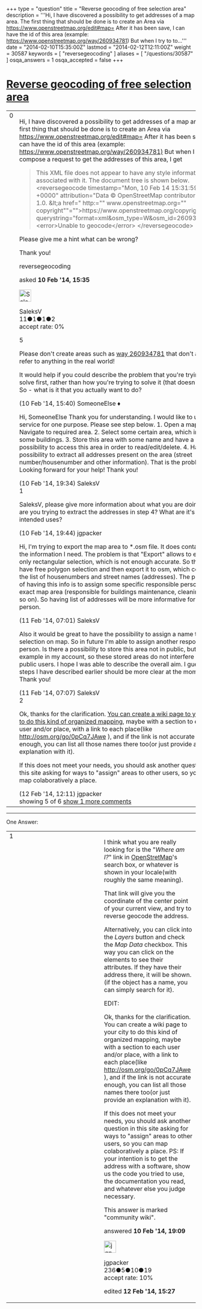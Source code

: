 +++
type = "question"
title = "Reverse geocoding of free selection area"
description = '''Hi,  I have discovered a possibility to get addresses of a map area.  The first thing that should be done is to create an Area via https://www.openstreetmap.org/edit#map=  After it has been save, I can have the id of this area (example: https://www.openstreetmap.org/way/260934781) But when I try to to...'''
date = "2014-02-10T15:35:00Z"
lastmod = "2014-02-12T12:11:00Z"
weight = 30587
keywords = [ "reversegeocoding" ]
aliases = [ "/questions/30587" ]
osqa_answers = 1
osqa_accepted = false
+++

<div class="headNormal">

# [Reverse geocoding of free selection area](/questions/30587/reverse-geocoding-of-free-selection-area)

</div>

<div id="main-body">

<div id="askform">

<table id="question-table" style="width:100%;">
<colgroup>
<col style="width: 50%" />
<col style="width: 50%" />
</colgroup>
<tbody>
<tr>
<td style="width: 30px; vertical-align: top"><div class="vote-buttons">
<span id="post-30587-upvote" class="ajax-command post-vote up" rel="nofollow" title="I like this post (click again to cancel)"> </span>
<div id="post-30587-score" class="post-score" title="current number of votes">
0
</div>
<span id="post-30587-downvote" class="ajax-command post-vote down" rel="nofollow" title="I dont like this post (click again to cancel)"> </span> <span id="favorite-mark" class="ajax-command favorite-mark" rel="nofollow" title="mark/unmark this question as favorite (click again to cancel)"> </span>
<div id="favorite-count" class="favorite-count">
&#10;</div>
</div></td>
<td><div id="item-right">
<div class="question-body">
<p>Hi, I have discovered a possibility to get addresses of a map area. The first thing that should be done is to create an Area via <a href="https://www.openstreetmap.org/edit#map=">https://www.openstreetmap.org/edit#map=</a> After it has been save, I can have the id of this area (example: <a href="https://www.openstreetmap.org/way/260934781)">https://www.openstreetmap.org/way/260934781)</a> But when I try to to compose a request to get the addresses of this area, I get</p>
<blockquote>
<p>This XML file does not appear to have any style information associated with it. The document tree is shown below. &lt;reversegeocode timestamp="Mon, 10 Feb 14 15:31:59 +0000" attribution="Data © OpenStreetMap contributors, ODbL 1.0. &amp;lt;a href=" http:="" www.openstreetmap.org="" copyright""=""&gt;https://www.openstreetmap.org/copyright" querystring="format=xml&amp;osm_type=W&amp;osm_id=260934781"&gt; &lt;error&gt;Unable to geocode&lt;/error&gt; &lt;/reversegeocode&gt;</p>
</blockquote>
<p>Please give me a hint what can be wrong?</p>
<p>Thank you!</p>
</div>
<div id="question-tags" class="tags-container tags">
<span class="post-tag tag-link-reversegeocoding" rel="tag" title="see questions tagged &#39;reversegeocoding&#39;">reversegeocoding</span>
</div>
<div id="question-controls" class="post-controls">
&#10;</div>
<div class="post-update-info-container">
<div class="post-update-info post-update-info-user">
<p>asked <strong>10 Feb '14, 15:35</strong></p>
<img src="https://secure.gravatar.com/avatar/22e328d0339246bdc6e0fbdcfa80141c?s=32&amp;d=identicon&amp;r=g" class="gravatar" width="32" height="32" alt="SaleksV&#39;s gravatar image" />
<p><span>SaleksV</span><br />
<span class="score" title="11 reputation points">11</span><span title="1 badges"><span class="badge1">●</span><span class="badgecount">1</span></span><span title="1 badges"><span class="silver">●</span><span class="badgecount">1</span></span><span title="2 badges"><span class="bronze">●</span><span class="badgecount">2</span></span><br />
<span class="accept_rate" title="Rate of the user&#39;s accepted answers">accept rate:</span> <span title="SaleksV has no accepted answers">0%</span></p>
</div>
</div>
<div id="comments-container-30587" class="comments-container">
<span id="30589"></span>
<div id="comment-30589" class="comment">
<div id="post-30589-score" class="comment-score">
5
</div>
<div class="comment-text">
<p>Please don't create areas such as <a href="https://www.openstreetmap.org/way/260934781">way 260934781</a> that don't actually refer to anything in the real world!</p>
<p>It would help if you could describe the problem that you're trying to solve first, rather than how you're trying to solve it (that doesn't work). So - what is it that you actually want to do?</p>
</div>
<div id="comment-30589-info" class="comment-info">
<span class="comment-age">(10 Feb '14, 15:40)</span> <span class="comment-user userinfo">SomeoneElse ♦</span>
</div>
</div>
<span id="30596"></span>
<div id="comment-30596" class="comment">
<div id="post-30596-score" class="comment-score">
&#10;</div>
<div class="comment-text">
<p>Hi, SomeoneElse Thank you for understanding. I would like to use your service for one purpose. Please see step below. 1. Open a map. Navigate to required area. 2. Select some certain area, which includes some buildings. 3. Store this area with some name and have a possibility to access this area in order to read/edit/delete. 4. Have a possibility to extract all addresses present on the area (street number/housenumber and other information). That is the problem. Looking forward for your help! Thank you!</p>
</div>
<div id="comment-30596-info" class="comment-info">
<span class="comment-age">(10 Feb '14, 19:34)</span> <span class="comment-user userinfo">SaleksV</span>
</div>
</div>
<span id="30597"></span>
<div id="comment-30597" class="comment">
<div id="post-30597-score" class="comment-score">
1
</div>
<div class="comment-text">
<p>SaleksV, please give more information about what you are doing. How are you trying to extract the addresses in step 4? What are it's intended uses?</p>
</div>
<div id="comment-30597-info" class="comment-info">
<span class="comment-age">(10 Feb '14, 19:44)</span> <span class="comment-user userinfo">jgpacker</span>
</div>
</div>
<span id="30614"></span>
<div id="comment-30614" class="comment">
<div id="post-30614-score" class="comment-score">
&#10;</div>
<div class="comment-text">
<p>Hi, I'm trying to export the map area to *.osm file. It does contain all the information I need. The problem is that "Export" allows to export only rectangular selection, which is not enough accurate. So the aim is have free polygon selection and then export it to osm, which contains the list of housenumbers and street names (addresses). The purpose of having this info is to assign some specific responsible person for exact map area (responsible for buildings maintenance, cleaning and so on). So having list of addresses will be more informative for this person.</p>
</div>
<div id="comment-30614-info" class="comment-info">
<span class="comment-age">(11 Feb '14, 07:01)</span> <span class="comment-user userinfo">SaleksV</span>
</div>
</div>
<span id="30615"></span>
<div id="comment-30615" class="comment not_top_scorer">
<div id="post-30615-score" class="comment-score">
&#10;</div>
<div class="comment-text">
<p>Also it would be great to have the possibility to assign a name to free selection on map. So in future I'm able to assign another responsible person. Is there a possibility to store this area not in public, but for example in my account, so these stored areas do not interfere other public users. I hope I was able to describe the overall aim. I guess the steps I have described earlier should be more clear at the moment. Thank you!</p>
</div>
<div id="comment-30615-info" class="comment-info">
<span class="comment-age">(11 Feb '14, 07:07)</span> <span class="comment-user userinfo">SaleksV</span>
</div>
</div>
<span id="30681"></span>
<div id="comment-30681" class="comment">
<div id="post-30681-score" class="comment-score">
2
</div>
<div class="comment-text">
<p>Ok, thanks for the clarification. <a href="https://wiki.openstreetmap.org/wiki/Creating_city_pages">You can create a wiki page to your city to do this kind of organized mapping</a>, maybe with a section to each user and/or place, with a link to each place(like <a href="http://osm.org/go/0pCq7JAwe">http://osm.org/go/0pCq7JAwe</a> ), and if the link is not accurate enough, you can list all those names there too(or just provide an explanation with it).</p>
<p>If this does not meet your needs, you should ask another question in this site asking for ways to "assign" areas to other users, so you can map colaboratively a place.</p>
</div>
<div id="comment-30681-info" class="comment-info">
<span class="comment-age">(12 Feb '14, 12:11)</span> <span class="comment-user userinfo">jgpacker</span>
</div>
</div>
</div>
<div id="comment-tools-30587" class="comment-tools">
<span class="comments-showing"> showing 5 of 6 </span> <a href="#" class="show-all-comments-link">show 1 more comments</a>
</div>
<div class="clear">
&#10;</div>
<div id="comment-30587-form-container" class="comment-form-container">
&#10;</div>
<div class="clear">
&#10;</div>
</div></td>
</tr>
</tbody>
</table>

------------------------------------------------------------------------

<div class="tabBar">

<span id="sort-top"></span>

<div class="headQuestions">

One Answer:

</div>

</div>

<span id="30595"></span>

<div id="answer-container-30595" class="answer">

<table style="width:100%;">
<colgroup>
<col style="width: 50%" />
<col style="width: 50%" />
</colgroup>
<tbody>
<tr>
<td style="width: 30px; vertical-align: top"><div class="vote-buttons">
<span id="post-30595-upvote" class="ajax-command post-vote up" rel="nofollow" title="I like this post (click again to cancel)"> </span>
<div id="post-30595-score" class="post-score" title="current number of votes">
1
</div>
<span id="post-30595-downvote" class="ajax-command post-vote down" rel="nofollow" title="I dont like this post (click again to cancel)"> </span>
</div></td>
<td><div class="item-right">
<div class="answer-body">
<p>I think what you are really looking for is the "<em>Where am I?</em>" link in <a href="https://www.openstreetmap.org/?locale=en">OpenStretMap</a>'s search box, or whatever is shown in your locale(with roughly the same meaning).</p>
<p>That link will give you the coordinate of the center point of your current view, and try to reverse geocode the address.</p>
<p>Alternatively, you can click into the <em>Layers</em> button and check the <em>Map Data</em> checkbox. This way you can click on the elements to see their attributes. If they have their address there, it will be shown. (if the object has a name, you can simply search for it).</p>
<p>EDIT:</p>
<p>Ok, thanks for the clarification. You can create a wiki page to your city to do this kind of organized mapping, maybe with a section to each user and/or place, with a link to each place(like <a href="http://osm.org/go/0pCq7JAwe">http://osm.org/go/0pCq7JAwe</a> ), and if the link is not accurate enough, you can list all those names there too(or just provide an explanation with it).</p>
<p>If this does not meet your needs, you should ask another question in this site asking for ways to "assign" areas to other users, so you can map colaboratively a place. PS: If your intention is to get the address with a software, show us the code you tried to use, the documentation you read, and whatever else you judge necessary.</p>
</div>
<div class="answer-controls post-controls">
<div class="community-wiki">
This answer is marked "community wiki".
</div>
</div>
<div class="post-update-info-container">
<div class="post-update-info post-update-info-user">
<p>answered <strong>10 Feb '14, 19:09</strong></p>
<img src="https://secure.gravatar.com/avatar/704f28429974bab1704a7535eb8a5734?s=32&amp;d=identicon&amp;r=g" class="gravatar" width="32" height="32" alt="jgpacker&#39;s gravatar image" />
<p><span>jgpacker</span><br />
<span class="score" title="236 reputation points">236</span><span title="5 badges"><span class="badge1">●</span><span class="badgecount">5</span></span><span title="10 badges"><span class="silver">●</span><span class="badgecount">10</span></span><span title="19 badges"><span class="bronze">●</span><span class="badgecount">19</span></span><br />
<span class="accept_rate" title="Rate of the user&#39;s accepted answers">accept rate:</span> <span title="jgpacker has one accepted answer">10%</span></p>
</div>
<div class="post-update-info post-update-info-edited">
<p><span> edited <strong>12 Feb '14, 15:27</strong> </span></p>
</div>
</div>
<div id="comments-container-30595" class="comments-container">
&#10;</div>
<div id="comment-tools-30595" class="comment-tools">
&#10;</div>
<div class="clear">
&#10;</div>
<div id="comment-30595-form-container" class="comment-form-container">
&#10;</div>
<div class="clear">
&#10;</div>
</div></td>
</tr>
</tbody>
</table>

</div>

<div class="paginator-container-left">

</div>

</div>

</div>

